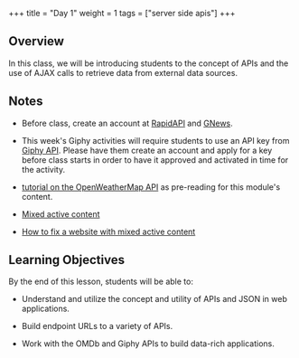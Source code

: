 +++
title = "Day 1"
weight = 1
tags = ["server side apis"] 
+++
## Overview

In this class, we will be introducing students to the concept of APIs and the use of AJAX calls to retrieve data from external data sources.

## Notes

* Before class, create an account at [RapidAPI](https://rapidapi.com/) and [GNews](https://gnews.io/register).

* This week's Giphy activities will require students to use an API key from [Giphy API](https://developers.giphy.com/). Please have them create an account and apply for a key before class starts in order to have it approved and activated in time for the activity.

*  [tutorial on the OpenWeatherMap API](http://osp123.github.io/tutorials/html/weatherAPI.html) as pre-reading for this module's content.

  * [Mixed active content](https://developer.mozilla.org/en-US/docs/Web/Security/Mixed_content#Mixed_active_content)

  * [How to fix a website with mixed active content](https://developer.mozilla.org/en-US/docs/Web/Security/Mixed_content/How_to_fix_website_with_mixed_content)

## Learning Objectives

By the end of this lesson, students will be able to:

* Understand and utilize the concept and utility of APIs and JSON in web applications.

* Build endpoint URLs to a variety of APIs.

* Work with the OMDb and Giphy APIs to build data-rich applications.
